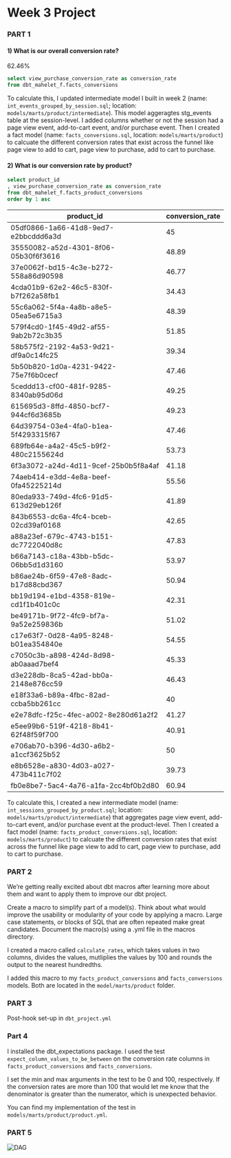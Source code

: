 # Week 3 Project 

### PART 1

#### 1) What is our overall conversion rate?
62.46% 


```sql 
select view_purchase_conversion_rate as conversion_rate
from dbt_mahelet_f.facts_conversions
```

To calculate this, I updated intermediate model I built in week 2 (name: `int_events_grouped_by_session.sql`; location: `models/marts/product/intermediate`). This model aggeragtes stg_events table at the session-level. I added columns whether or not the session had a page view event, add-to-cart event, and/or purchase event. Then I created a fact model (name: `facts_conversions.sql`, location: `models/marts/product`) to calcuate the different conversion rates that exist across the funnel like page view to add to cart, page view to purchase, add to cart to purchase. 


#### 2) What is our conversion rate by product?

``` sql 
select product_id
, view_purchase_conversion_rate as conversion_rate 
from dbt_mahelet_f.facts_product_conversions
order by 1 asc 
```

product_id	                            | conversion_rate
--------------------------------------- | ----------------
05df0866-1a66-41d8-9ed7-e2bbcddd6a3d	| 45
35550082-a52d-4301-8f06-05b30f6f3616	| 48.89
37e0062f-bd15-4c3e-b272-558a86d90598	| 46.77
4cda01b9-62e2-46c5-830f-b7f262a58fb1	| 34.43
55c6a062-5f4a-4a8b-a8e5-05ea5e6715a3	| 48.39
579f4cd0-1f45-49d2-af55-9ab2b72c3b35	| 51.85
58b575f2-2192-4a53-9d21-df9a0c14fc25	| 39.34
5b50b820-1d0a-4231-9422-75e7f6b0cecf	| 47.46
5ceddd13-cf00-481f-9285-8340ab95d06d	| 49.25
615695d3-8ffd-4850-bcf7-944cf6d3685b	| 49.23
64d39754-03e4-4fa0-b1ea-5f4293315f67	| 47.46
689fb64e-a4a2-45c5-b9f2-480c2155624d	| 53.73
6f3a3072-a24d-4d11-9cef-25b0b5f8a4af	| 41.18
74aeb414-e3dd-4e8a-beef-0fa45225214d	| 55.56
80eda933-749d-4fc6-91d5-613d29eb126f	| 41.89
843b6553-dc6a-4fc4-bceb-02cd39af0168	| 42.65
a88a23ef-679c-4743-b151-dc7722040d8c	| 47.83
b66a7143-c18a-43bb-b5dc-06bb5d1d3160	| 53.97
b86ae24b-6f59-47e8-8adc-b17d88cbd367	| 50.94
bb19d194-e1bd-4358-819e-cd1f1b401c0c	| 42.31
be49171b-9f72-4fc9-bf7a-9a52e259836b	| 51.02
c17e63f7-0d28-4a95-8248-b01ea354840e	| 54.55
c7050c3b-a898-424d-8d98-ab0aaad7bef4	| 45.33
d3e228db-8ca5-42ad-bb0a-2148e876cc59	| 46.43
e18f33a6-b89a-4fbc-82ad-ccba5bb261cc	| 40
e2e78dfc-f25c-4fec-a002-8e280d61a2f2	| 41.27
e5ee99b6-519f-4218-8b41-62f48f59f700	| 40.91
e706ab70-b396-4d30-a6b2-a1ccf3625b52	| 50
e8b6528e-a830-4d03-a027-473b411c7f02	| 39.73
fb0e8be7-5ac4-4a76-a1fa-2cc4bf0b2d80	| 60.94

To calculate this, I created a new intermediate model (name: `int_sessions_grouped_by_product.sql`; location: `models/marts/product/intermediate`) that aggregates page view event, add-to-cart event, and/or purchase event at the product-level. Then I created a fact model (name: `facts_product_conversions.sql`, location: `models/marts/product`) to calcuate the different conversion rates that exist across the funnel like page view to add to cart, page view to purchase, add to cart to purchase. 


### PART 2

We’re getting really excited about dbt macros after learning more about them and want to apply them to improve our dbt project. 

Create a macro to simplify part of a model(s). Think about what would improve the usability or modularity of your code by applying a macro. Large case statements, or blocks of SQL that are often repeated make great candidates. Document the macro(s) using a .yml file in the macros directory.

I created a macro called `calculate_rates`, which takes values in two columns, divides the values, mutliplies the values by 100 and rounds the output to the nearest hundredths. 

I added this macro to my `facts_product_conversions` and `facts_conversions` models. Both are located in the `model/marts/product` folder. 

### PART 3

Post-hook set-up in `dbt_project.yml`

### Part 4 

I installed the dbt_expectations package. I used the test `expect_column_values_to_be_between` on the conversion rate columns in `facts_product_conversions` and `facts_conversions`. 

I set the min and max arguments in the test to be 0 and 100, respectively. If the conversion rates are more than 100 that would let me know that the denominator is greater than the numerator, which is unexpected behavior.  

You can find my implementation of the test in `models/marts/product/product.yml`. 


### PART 5

![DAG](course-dbt/greenery/projects/week_3_dag.png)

